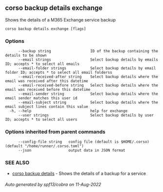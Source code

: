 ## corso backup details exchange

Shows the details of a M365 Exchange service backup

```
corso backup details exchange [flags]
```

### Options

```
      --backup string                  ID of the backup containing the details to be shown
      --email strings                  Select backup details by emails ID; accepts * to select all emails
      --email-folder strings           Select backup details by email folder ID; accepts * to select all email folderss
      --email-received-after string    Select backup details where the email was received after this datetime
      --email-received-before string   Select backup details where the email was received before this datetime
      --email-sender string            Select backup details where the email sender matches this user id
      --email-subject string           Select backup details where the email subject lines contain this value
  -h, --help                           help for exchange
      --user strings                   Select backup details by user ID; accepts * to select all users
```

### Options inherited from parent commands

```
      --config-file string   config file (default is $HOME/.corso) (default "/home/runner/.corso.toml")
      --json                 output data in JSON format
```

### SEE ALSO

* [corso backup details](corso_backup_details.md)	 - Shows the details of a backup for a service

###### Auto generated by spf13/cobra on 11-Aug-2022
